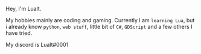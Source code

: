 Hey, I'm Lualt.

My hobbies mainly are coding and gaming.
Currently I am `learning Lua`, but i already
know `python`, `web stuff`, little bit of `C#`,
`GDScript` and a few others I have tried.

My discord is Lualt#0001
